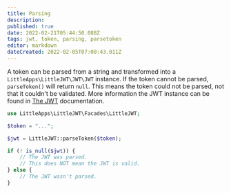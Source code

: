 ```yaml
---
title: Parsing
description: 
published: true
date: 2022-02-21T05:44:50.088Z
tags: jwt, token, parsing, parsetoken
editor: markdown
dateCreated: 2022-02-05T07:00:43.011Z
---
```


A token can be parsed from a string and transformed into a ``LittleApps\LittleJWT\JWT\JWT`` instance. If the token cannot be parsed, ``parseToken()`` will return ``null``. This means the token could not be parsed, not that it couldn't be validated. More information the JWT instance can be found in [The JWT](/the-jwt) documentation.

```php
use LittleApps\LittleJWT\Facades\LittleJWT;

$token = "...";

$jwt = LittleJWT::parseToken($token);

if (! is_null($jwt)) {
    // The JWT was parsed.
    // This does NOT mean the JWT is valid.
} else {
    // The JWT wasn't parsed.
}
```